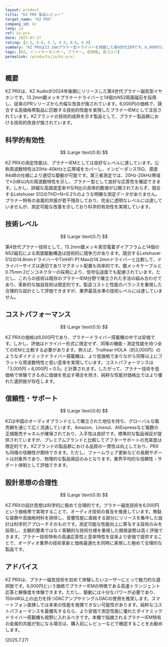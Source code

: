```yaml
---
layout: product
title: "KZ PRX 製品レビュー"
target_name: "KZ PRX"
company_id: kz
lang: ja
ref: kz-prx
date: 2025-07-27
rating: [3.5, 0.8, 0.7, 0.5, 0.6, 0.9]
summary: "KZ PRXは13.2mmプラナー型ドライバーを搭載した第4世代IEMです。6,000円という価格でプラナー技術を手軽に体験できる一方、測定性能におけるコストパフォーマンスでは課題も残ります。"
tags: [KZ, インイヤーモニター, プラナー, 低価格, 高コスパ]
permalink: /products/ja/kz-prx/
---
```

## 概要

KZ PRXは、KZ Audioが2024年後期にリリースした第4世代プラナー磁気型イヤホンです。13.2mm銀メッキプラナードライバーと14個のN52両面磁石を採用し、従来のPRシリーズから大幅な改良が施されています。6,000円の価格で、競合する高価格帯製品に匹敵する技術的性能を実現したプラナーIEMとして注目されています。KZブランドの技術的成熟を示す製品として、プラナー製品群における技術的改良が施されています。

## 科学的有効性

$$ \Large \text{0.8} $$

KZ PRXの測定性能は、プラナーIEMとしては良好なレベルに達しています。公称周波数特性は20Hz-40kHzと広帯域をカバーし、インピーダンス15Ω、感度94dBの仕様により適切な駆動が可能です。第三者測定では、20Hz-20kHz帯域で±2dB以内の周波数特性を示し、プラナー型として良好な応答性を確認できます。しかし、詳細な高調波歪率やS/N比の具体的数値が公開されておらず、競合するLetshuoer S12のTHD+N<0.2%のような明確な測定データがありません。プラナー特有の金属的共振が若干残存しており、完全に透明なレベルには達していませんが、測定可能な改善を示しており科学的有効性を実現しています。

## 技術レベル

$$ \Large \text{0.7} $$

第4世代プラナー技術として、13.2mm銀メッキ真空電着ダイアフラムと14個のN52磁石による両面駆動構造は技術的に競争力があります。競合するLetshuoer S12の14.8mmドライバーやTinHiFi P1 Maxの14.2mmドライバーと比較して、ドライバーサイズは適切でありマグネット配置も効率的です。銀メッキケーブルと0.75mm 2ピンコネクターの採用により、信号伝送面でも配慮されています。ただし、これらの技術は既存のプラナーIEM分野で確立された手法の組み合わせであり、革新的な独自技術は限定的です。製造コストと性能のバランスを重視した合理的な設計として評価できますが、業界最高水準の技術レベルには達していません。

## コストパフォーマンス

$$ \Large \text{0.5} $$

KZ PRXの価格は6,000円であり、プラナードライバー搭載機の中では安価です。しかし、評価はドライバー形式に限定せず、同等の機能・測定性能を持つ全てのIEMと比較する必要があります。例えば、Truthear HOLA（約3,000円）のようなダイナミックドライバー搭載機は、より低価格でありながら同等以上にフラットな周波数特性と低い歪率を実現しています。コストパフォーマンスは「3,000円 ÷ 6,000円 = 0.5」と計算されます。したがって、プラナー技術を低価格で体験できる点に価値を見出す場合を除き、純粋な性能対価格比ではより優れた選択肢が存在します。

## 信頼性・サポート

$$ \Large \text{0.6} $$

KZは中国のオーディオブランドとして確立された地位を持ち、グローバルな販売網を通じて広く流通しています。Amazon、Linsoul、AliExpressなど複数の正規販売チャネルが確保されており、入手性は良好です。標準的な製品保証が提供されていますが、プレミアムブランドと比較してアフターサポートの充実度は限定的です。KZブランドの製品群における品質の一貫性は向上しており、PRXも同様の信頼性が期待できます。ただし、ファームウェア更新などの長期サポートは対象外であり、物理的な製品保証のみとなります。業界平均的な信頼性・サポート体制として評価できます。

## 設計思想の合理性

$$ \Large \text{0.9} $$

KZ PRXの設計思想は科学的に極めて合理的です。プラナー磁気技術を6,000円という価格帯で実現することで、オーディオ技術の普及を推進しています。無駄な装飾や高価格材料を排除し、音響性能に直結する部分にリソースを集中した設計は科学的アプローチそのものです。測定可能な性能向上に寄与する技術のみを採用し、主観的要素ではなく客観的な技術仕様を重視した開発姿勢は高く評価できます。プラナー技術特有の高速応答性と歪率特性を従来より安価で提供することで、オーディオ業界の技術革新と価格最適化を同時に実現した極めて合理的な製品です。

## アドバイス

KZ PRXは、プラナー磁気技術を初めて体験したいユーザーにとって魅力的な選択肢です。6,000円という価格でプラナーIEMの特徴である高速トランジェント応答と解像度を体験できます。ただし、駆動には十分なパワーが必要であり、150mW以上の出力を持つDACアンプやドングルDACの使用を推奨します。スマートフォン直挿しでは本来の性能を発揮できない可能性があります。純粋なコストパフォーマンスを最優先するなら、より安価で測定性能に優れたダイナミックドライバー搭載機も視野に入れるべきです。本機で指摘されるプラナーIEM特有の金属的共振が気になる場合は、購入前にレビューなどで確認することをお勧めします。

(2025.7.27)

